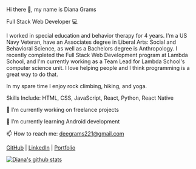 Hi there 👋, my name is Diana Grams

Full Stack Web Developer 💻

I worked in special education and behavior therapy for 4 years. I'm a US Navy Veteran, have an Associates degree in Liberal Arts: Social and Behavioral Science, as well as a Bachelors degree is Anthropology. I recently completed the Full Stack Web Development program at Lambda School, and I'm currently working as a Team Lead for Lambda School's computer science unit. I love helping people and I think programming is a great way to do that.

In my spare time I enjoy rock climbing, hiking, and yoga.

Skills Include: HTML, CSS, JavaScript, React, Python, React Native

🔭 I’m currently working on freelance projects

🌱 I’m currently learning Android development

📫 How to reach me: deegrams221@gmail.com

[GitHub](https://github.com/deegrams221) | [LinkedIn](https://www.linkedin.com/in/diana-grams/) | [Portfolio](https://dianagrams.dev/)

  

[![Diana's github stats](https://github-readme-stats.vercel.app/api?username=deegrams221)](https://github.com/deegrams221/github-readme-stats)
